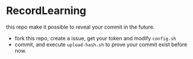 # RecordLearning

this repo make it possible to reveal your commit in the future.

- fork this repo, create a issue, get your token and modify `config.sh`
- commit, and execute `upload-hash.sh` to prove your commit exist before now.
